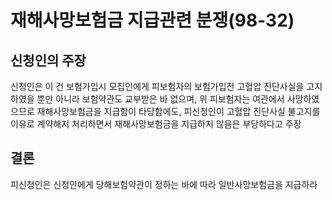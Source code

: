 # 재해사망보험금 지급관련 분쟁(98-32)

## 신청인의 주장
신청인은 이 건 보험가입시 모집인에게 피보험자의 보험가입전 고혈압 진단사실을 고지하였을 뿐만 아니라 보험약관도 교부받은 바 없으며, 위 피보험자는 여관에서 사망하였으므로 재해사망보험금을 지급함이 타당함에도, 피신청인이 고혈압 진단사실 불고지를 이유로 계약해지 처리하면서 재해사망보험금을 지급하지 않음은 부당하다고 주장

## 결론
피신청인은 신청인에게 당해보험약관이 정하는 바에 따라 일반사망보험금을 지급하라
